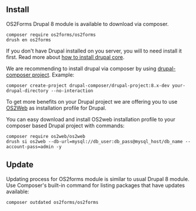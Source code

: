 ## Install

OS2Forms Drupal 8 module is available to download via composer. 
```
composer require os2forms/os2forms
drush en os2forms
```

If you don't have Drupal installed on you server, you will to need install it first. 
Read more about [how to install drupal core](https://www.drupal.org/docs/8/install).

We are recommending to install drupal via composer by using
[drupal-composer project](https://github.com/drupal-composer/drupal-project). 
Example:
```
composer create-project drupal-composer/drupal-project:8.x-dev your-drupal-directory --no-interaction
```
To get more benefits on your Drupal project we are offering you to use 
[OS2Web](https://packagist.org/packages/os2web/os2web)  as installation
profile for Drupal.

You can easy download and install OS2web installation profile to your composer based 
Drupal project with commands:
```
composer require os2web/os2web
drush si os2web --db-url=mysql://db_user:db_pass@mysql_host/db_name --account-pass=admin -y
```

## Update
Updating process for OS2forms module is similar to usual Drupal 8 module.
Use Composer's built-in command for listing packages that have updates available:

```
composer outdated os2forms/os2forms
```
